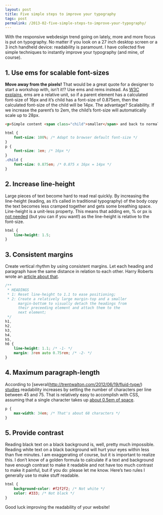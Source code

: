 ```yaml
---
layout: post
title: Five simple steps to improve your typography
tags: post
permalink: /2013-02-five-simple-steps-to-improve-your-typography/
---
```


With the responsive webdesign trend going on lately, more and more focus is put on typography. No matter if you look on a 27 inch desktop screen or a 3 inch handheld device: readability is paramount. I have collected five simple techniques to instantly improve your typography (and mine, of course).

## 1. Use ems for scalable font-sizes

**Move away from the pixels!** That would be a great quote for a designer to start a workshop with, isn’t it!? Use ems and rems instead. As [W3C explains](http://www.w3.org/Style/Examples/007/units), ems are a relative unit, so if a parent element has a calculated font-size of 16px and it’s child has a font-size of 0.875em, then the calculated font-size of the child will be 14px. The advantage? Scalability. If we increase the parent’s to 2em, the child’s font-size will automatically scale up to 28px.

```html
<p>Simple content <span class="child">smaller</span> and back to normal</p>
```

```css
html {
	font-size: 100%; /* Adapt to browser default font-size */
}
p {
	font-size: 1em; /* 16px */
}
.child {
	font-size: 0.875em; /* 0.875 x 16px = 14px */
}
```

## 2. Increase line-height

Large pieces of text become hard to read real quickly. By increasing the line-height (leading, as it’s called in traditional typography) of the body copy the text becomes less cramped together and gets some breathing space. Line-height is a unit-less property. This means that adding em, % or px is [not needed](http://www.w3.org/TR/CSS2/visudet.html#propdef-line-height) (but you can if you want!) as the line-height is relative to the font-size.

```css
html {
	line-height: 1.5;
}
```

## 3. Consistent margins

Create vertical rhythm by using consistent margins. Let each heading and paragraph have the same distance in relation to each other. Harry Roberts wrote an [article about that](http://csswizardry.com/2012/06/single-direction-margin-declarations/).

```css
/**
 * HEADINGS
 * 1: Reset line-height to 1.1 to ease positioning;
 * 2: Create a relatively large margin-top and a smaller
      margin-bottom to visually detach the headings from
      their preceeding element and attach them to the
      next element;
 */
h1,
h2,
h3,
h4,
h5,
h6 {
	line-height: 1.1; /* -1- */
	margin: 3rem auto 0.75rem; /* -2- */
}
```

## 4. Maximum paragraph-length

According to [several(http://trentwalton.com/2012/06/19/fluid-type/) [studies](http://adamdscott.com/typography/set-your-measure-optimizing-line-length-for-reading/) readability increases by setting the number of characters per line between 45 and 75. That is relatively easy to accomplish with CSS, assuming that a single character takes up [about 0.5em of space](http://www.maxdesign.com.au/articles/em/).

```css
p {
	max-width: 34em; /* That's about 68 characters */
}
```

## 5. Provide contrast

Reading black text on a black background is, well, pretty much impossible. Reading white text on a black background will hurt your eyes within less than five minutes. I am exaggerating of course, but it is important to realize this. I don’t know of a golden formula to calculate if a text and background have enough contrast to make it readable and not have too much contrast to make it painful, but if you do: please let me know. Here’s two rules I generally use to make stuff readable.

```css
html {
	background-color: #f2f2f2; /* Not white */
	color: #333; /* Not black */
}
```

Good luck improving the readability of your website!
